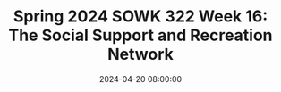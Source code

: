 ---
layout: single_presentation
name: spring-2024-sowk-322-week-16-the-social-support-and-recreation-network.md
title: "Spring 2024 SOWK 322 Week 16: The Social Support and Recreation Network"
date:  2024-04-20 08:00:00
presentation_id: dLD7ZX
permalink: /dLD7ZX/
redirect_from:
  - /presentations/dLD7ZX/spring-2024-sowk-322-week-16-the-social-support-and-recreation-network
slides: 
  - slide_name: deck-12680-large-0.jpeg
    slide_text: >
      􁌒􁕀 􀇀 🪩 The Social Support and Recreation Network Week 16 Lecture Video Jacob Campbell, Ph.D. LICSW at Heritage University

  - slide_name: deck-12680-large-1.jpeg
    slide_text: >
      Finishing Up the Semester M ke 1 Reply en E ch Re d Ch pter 21 a a a a a a a a a a a a a f The Soci l Support nd Recre tion Network a a Week 16 for SOWK 322 • Course Ev lu tion • Course Wr p-Up • Ch pter 21 Questions or Textbook Feedb ck Complete A-05: Accessibility in Your Community Re lection P per nd extr credit options if you desire

  - slide_name: deck-12680-large-2.jpeg
    slide_text: >
      Accessibility in Your Community Re lection Paper Assignment 05 • A re lective p per bout n outing in the community (consider school, grocery store, rest ur nt, etc.). • Notice how ccessible the environment is nd write bout it. • including photos or other evidence • Consider things th t enh nce strengths or suggestions for improving ccessibility a a f a a a a a a a a a a a short p per (only bout 500 nd 750 words) nd follow APA form t a a a f a a • It’s

  - slide_name: deck-12680-large-3.jpeg
    slide_text: >
      􀇀􁌒􁕀 An Example from Working at the ARC of Tri-Cities 🪩

presentation_description: >
  <p>Week 16 we bring to a close this class. I hope it has been a helpful class, and you have learned a lot! I have enjoyed facilitating the class.  This week there is a chapter to read, and I would encourage you to dive into learning about social and recreational support for persons with disabilities.</p>
  <ul>
  <li>Learn about social support and recreation for persons with disabilities</li>
  <li>Reflect on accessibility in our communities</li>
  <li>Identify three things learned in the class</li>
  <li>Complete Course Evaluations</li>
  </ul>
  
downloadable_slides: deck-12680.pdf
slides_count: 4
header:
  teaser: deck-12680-thumb-0.jpeg
presentation_video:
location: "Heritage University"
tags:
  - Heritage University
  - BASW Program
  - SOWK 322
---